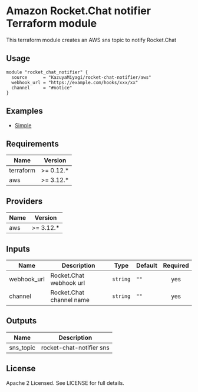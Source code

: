 Amazon Rocket.Chat notifier Terraform module
====================================================================================================

This terraform module creates an AWS sns topic to notify Rocket.Chat

Usage
----------------------------------------------------------------------------------------------------

```hcl
module "rocket_chat_notifier" {
  source      = "KazuyaMiyagi/rocket-chat-notifier/aws"
  webhook_url = "https://example.com/hooks/xxx/xx"
  channel     = "#notice"
}
```

Examples
----------------------------------------------------------------------------------------------------

* [Simple](https://github.com/KazuyaMiyagi/terraform-aws-rocket-chat-notifier/tree/main/examples/simple)

Requirements
----------------------------------------------------------------------------------------------------

| Name      | Version    |
|-----------|------------|
| terraform | >= 0.12.\* |
| aws       | >= 3.12.\* |

Providers
----------------------------------------------------------------------------------------------------

| Name | Version    |
|------|------------|
| aws  | >= 3.12.\* |

Inputs
----------------------------------------------------------------------------------------------------

| Name         | Description              | Type     | Default | Required |
|--------------|--------------------------|----------|---------|:--------:|
| webhook\_url | Rocket.Chat webhook url  | `string` | `""`    | yes      |
| channel      | Rocket.Chat channel name | `string` | `""`    | yes      |

Outputs
----------------------------------------------------------------------------------------------------

| Name       | Description              |
|------------|--------------------------|
| sns\_topic | rocket-chat-notifier sns |


License
----------------------------------------------------------------------------------------------------

Apache 2 Licensed. See LICENSE for full details.
